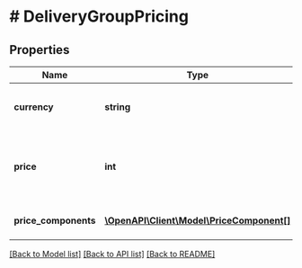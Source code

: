 # # DeliveryGroupPricing

## Properties

Name | Type | Description | Notes
------------ | ------------- | ------------- | -------------
**currency** | **string** | Session&#39;s currency. Example &#x60;SEK&#x60;. | [optional]
**price** | **int** | Price in cents. Example &#x60;20000&#x60; represents &#x60;200.00&#x60;. | [optional]
**price_components** | [**\OpenAPI\Client\Model\PriceComponent[]**](PriceComponent.md) | Components which make up the price. | [optional]

[[Back to Model list]](../../README.md#models) [[Back to API list]](../../README.md#endpoints) [[Back to README]](../../README.md)
